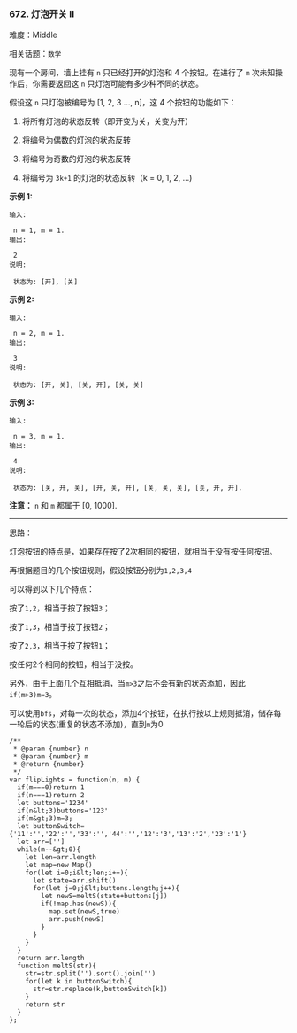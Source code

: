 ### 672. 灯泡开关 Ⅱ

难度：Middle

相关话题：`数学`

现有一个房间，墙上挂有 `n` 只已经打开的灯泡和 4 个按钮。在进行了 `m` 次未知操作后，你需要返回这 `n` 只灯泡可能有多少种不同的状态。



假设这  `n`  只灯泡被编号为 [1, 2, 3 ..., n]，这 4 个按钮的功能如下：





1. 将所有灯泡的状态反转（即开变为关，关变为开）

2. 将编号为偶数的灯泡的状态反转

3. 将编号为奇数的灯泡的状态反转

4. 将编号为  `3k+1`  的灯泡的状态反转（k = 0, 1, 2, ...)





 **示例 1:** 





```
输入:

 n = 1, m = 1.
输出:

 2
说明:

 状态为: [开], [关]

```

 **示例 2:** 





```
输入:

 n = 2, m = 1.
输出:

 3
说明:

 状态为: [开, 关], [关, 开], [关, 关]

```

 **示例 3:** 





```
输入:

 n = 3, m = 1.
输出:

 4
说明:

 状态为: [关, 开, 关], [开, 关, 开], [关, 关, 关], [关, 开, 开].

```

 **注意：**  `n` 和 `m`  都属于 [0, 1000].




-----

思路：

灯泡按钮的特点是，如果存在按了2次相同的按钮，就相当于没有按任何按钮。

再根据题目的几个按钮规则，假设按钮分别为`1,2,3,4`

可以得到以下几个特点：

按了`1,2`，相当于按了按钮`3`；

按了`1,3`，相当于按了按钮`2`；

按了`2,3`，相当于按了按钮`1`；

按任何2个相同的按钮，相当于没按。

另外，由于上面几个互相抵消，当`m>3`之后不会有新的状态添加，因此`if(m>3)m=3`。

可以使用`bfs`，对每一次的状态，添加4个按钮，在执行按以上规则抵消，储存每一轮后的状态(重复的状态不添加)，直到`m`为0




```
/**
 * @param {number} n
 * @param {number} m
 * @return {number}
 */
var flipLights = function(n, m) {
  if(m===0)return 1
  if(n===1)return 2
  let buttons='1234'
  if(n&lt;3)buttons='123'
  if(m&gt;3)m=3;
  let buttonSwitch={'11':'','22':'','33':'','44':'','12':'3','13':'2','23':'1'}
  let arr=['']
  while(m--&gt;0){
    let len=arr.length
    let map=new Map()
    for(let i=0;i&lt;len;i++){
      let state=arr.shift()
      for(let j=0;j&lt;buttons.length;j++){
        let newS=meltS(state+buttons[j])
        if(!map.has(newS)){
          map.set(newS,true)
          arr.push(newS)
        }
      }
    }
  }
  return arr.length
  function meltS(str){
    str=str.split('').sort().join('')
    for(let k in buttonSwitch){
      str=str.replace(k,buttonSwitch[k])
    }
    return str
  }
};



```

